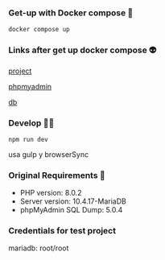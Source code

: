 ### **Get-up with Docker compose** 🚀

```console
docker compose up
```

### **Links after get up docker compose** 👽️

[project](http://localhost:80)

[phpmyadmin](http://localhost:8080)

[db](http://localhost:3306)

### **Develop** 🧑‍💻

```console
npm run dev
```

usa gulp y browserSync

### **Original Requirements** 🔖

- PHP version: 8.0.2
- Server version: 10.4.17-MariaDB
- phpMyAdmin SQL Dump: 5.0.4

### **Credentials for test project**

mariadb: root/root
